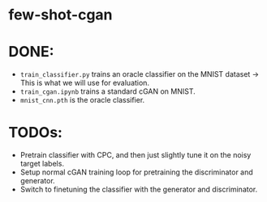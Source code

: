 # few-shot-cgan

# DONE:
- ``train_classifier.py`` trains an oracle classifier on the MNIST dataset -> This is what we will use for evaluation.
- ``train_cgan.ipynb`` trains a standard cGAN on MNIST.
- ``mnist_cnn.pth`` is the oracle classifier.

# TODOs:
- Pretrain classifier with CPC, and then just slightly tune it on the noisy target labels.
- Setup normal cGAN training loop for pretraining the discriminator and generator.
- Switch to finetuning the classifier with the generator and discriminator.
